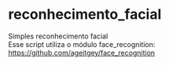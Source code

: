 # reconhecimento_facial
Simples reconhecimento facial<br>
Esse script utiliza o módulo face_recognition: https://github.com/ageitgey/face_recognition
